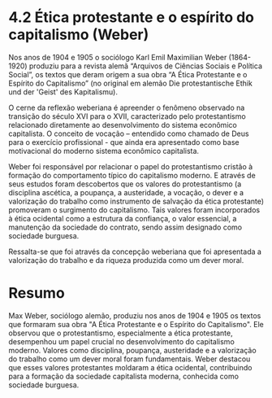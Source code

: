 # 4.2 Ética protestante e o espírito do capitalismo (Weber)

Nos anos de 1904 e 1905 o sociólogo Karl Emil Maximilian Weber (1864-1920) produziu para a revista alemã “Arquivos de Ciências Sociais e Política Social”, os textos que deram origem a sua obra “A Ética Protestante e o Espírito do
Capitalismo” (no original em alemão Die protestantische Ethik und der 'Geist' des Kapitalismu).

O cerne da reflexão weberiana é apreender o fenômeno observado na transição do século XVI para o XVII, caracterizado pelo protestantismo relacionado diretamente ao desenvolvimento do sistema econômico capitalista. O conceito de vocação – entendido como chamado de Deus para o exercício profissional - que ainda era apresentado como base motivacional do moderno sistema econômico capitalista.

Weber foi responsável por relacionar o papel do protestantismo cristão à formação do comportamento típico do capitalismo moderno. E através de seus estudos foram descobertos que os valores do protestantismo (a disciplina ascética, a poupança, a austeridade, a vocação, o dever e a valorização do trabalho como instrumento de salvação da ética protestante) promoveram o surgimento do capitalismo. Tais valores foram incorporados à ética ocidental como a estrutura da confiança, o valor essencial, a manutenção da sociedade do contrato, sendo assim designado como sociedade burguesa.

Ressalta-se que foi através da concepção weberiana que foi apresentada a valorização do trabalho e da riqueza produzida como um dever moral.

# Resumo

Max Weber, sociólogo alemão, produziu nos anos de 1904 e 1905 os textos que formaram sua obra "A Ética Protestante e o Espírito do Capitalismo". Ele observou que o protestantismo, especialmente a ética protestante, desempenhou um papel crucial no desenvolvimento do capitalismo moderno. Valores como disciplina, poupança, austeridade e a valorização do trabalho como um dever moral foram fundamentais. Weber destacou que esses valores protestantes moldaram a ética ocidental, contribuindo para a formação da sociedade capitalista moderna, conhecida como sociedade burguesa.